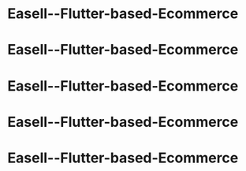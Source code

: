 # Easell--Flutter-based-Ecommerce
# Easell--Flutter-based-Ecommerce
# Easell--Flutter-based-Ecommerce
# Easell--Flutter-based-Ecommerce
# Easell--Flutter-based-Ecommerce
